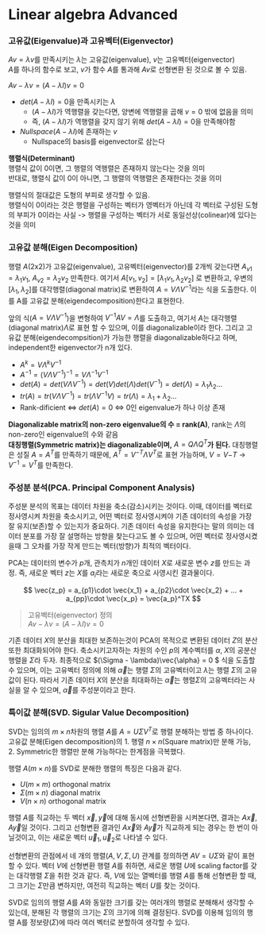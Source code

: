 # Linear algebra Advanced

### 고유값(Eigenvalue)과 고유벡터(Eigenvector)
$Av = \lambda v$를 만족시키는 $\lambda$는 고유값(eigenvalue), $v$는 고유벡터(eigenvector)  
$A$를 하나의 함수로 보고, $v$가 함수 $A$를 통과해 $Av$로 선형변환 된 것으로 볼 수 있음.  

$Av-\lambda v=(A-\lambda I)v=0$  
- $det(A-\lambda I)=0$을 만족시키는 $\lambda$
    - $(A-\lambda I)$가 역행렬을 갖는다면, 양변에 역행렬을 곱해 $v=0$ 밖에 없음을 의미
    - 즉, $(A-\lambda I)$가 역행렬을 갖지 않기 위해 $det(A-\lambda I)=0$을 만족해야함
- $Nullspace(A-\lambda I)$에 존재하는 $v$
    - Nullspace의 basis를 eigenvector로 삼는다

**행렬식(Determinant)**  
행렬식 값이 0이면, 그 행렬의 역행렬은 존재하지 않는다는 것을 의미  
반대로, 행렬식 값이 0이 아니면, 그 행렬의 역행렬은 존재한다는 것을 의미  

행렬식의 절대값은 도형의 부피로 생각할 수 있음.  
행렬식이 0이라는 것은 행렬을 구성하는 벡터가 영벡터가 아닌데 각 벡터로 구성된 도형의 부피가 0이라는 사실 -> 행렬을 구성하는 벡터가 서로 동일선상(colinear)에 있다는 것을 의미


### 고유값 분해(Eigen Decomposition)
행렬 $A$(2x2)가 고유값(eigenvalue), 고유벡터(eigenvector)를 2개씩 갖는다면 $A_{v1}=\lambda_{1}v_{1}$, $A_{v2}=\lambda_{2}v_{2}$ 만족한다. 여기서 $A[v_1, v_2] = [\lambda_{1}v_{1}, \lambda_{2}v_{2}]$ 로 변환하고, 우변의 $[\lambda_1, \lambda_2]$를 대각행렬(diagonal matrix)로 변환하여 $A = V\Lambda V^{-1}$라는 식을 도출한다. 이를 A를 고유값 분해(eigendecomposition)한다고 표현한다.

앞의 식($A = V\Lambda V^{-1}$)을 변형하여 $V^{-1}AV = \Lambda$를 도출하고, 여기서 $A$는 대각행렬(diagonal matrix)$\Lambda$로 표현 할 수 있으며, 이를 diagonalizable이라 한다. 그리고 고유값 분해(eigendecompsition)가 가능한 행렬을 diagonalizable하다고 하며, independent한 eigenvector가 n개 있다.

- $A^k = V\Lambda^kV^{-1}$
- $A^{-1} = (V\Lambda V^{-1})^{-1} = V\Lambda^{-1}V^{-1}$
- $det(A) = det(V\Lambda V^{-1}) = det(V)det(\Lambda)det(V^{-1}) = det(\Lambda)= \lambda_1\lambda_2...$
- $tr(A) = tr(V\Lambda V^{-1}) = tr(\Lambda V^{-1}V) = tr(\Lambda) = \lambda_1 + \lambda_2 ...$
- Rank-dificient <=> $det(A)=0$ <=> $0$인 eigenvalue가 하나 이상 존재

**Diagonalizable matrix의 non-zero eigenvalue의 수 = rank(A)**, rank는 $\Lambda$의 non-zero인 eigenvalue의 수와 같음  
**대칭행렬(Symmetric matrix)는 diagonalizable이며,** $A=Q\Lambda Q^{T}$**가 된다.** 대칭행렬은 성질 $A = A^T$를 만족하기 때문에, $A^T = V^{-T}\Lambda V^{T}$로 표현 가능하며, $V = V{-T}$ -> $V^{-1} = V^{T}$를 만족한다.


### 주성분 분석(PCA. Principal Component Analysis)
주성분 분석의 목표는 데이터 차원을 축소(감소)시키는 것이다. 이때, 데이터를 벡터로 정사영시켜 차원을 축소시키고, 어떤 벡터로 정사영시켜야 기존 데이터의 속성을 가장 잘 유지(보존)할 수 있는지가 중요하다. 기존 데이터 속성을 유지한다는 말의 의미는 데이터 분포를 가장 잘 설명하는 방향을 찾는다고도 볼 수 있으며, 어떤 벡터로 정사영시켰을때 그 오차를 가장 작게 만드는 벡터(방향)가 최적의 벡터이다.

PCA는 데이터의 변수가 $p$개, 관측치가 $n$개인 데이터 $X$로 새로운 변수 $z$를 만드는 과정. 즉, 새로운 벡터 $z$는 $X$를 $a_i$라는 새로운 축으로 사영시킨 결과물이다.

<!-- $$
\vec{z_1} = a_{11}\cdot \vec{x_1} + a_{12}\cdot \vec{x_2} + ... + a_{1p}\cdot \vec{x_p} = \vec{a_1}^TX\\
\vec{z_2} = a_{21}\cdot \vec{x_1} + a_{12}\cdot \vec{x_2} + ... + a_{2p}\cdot \vec{x_p} = \vec{a_2}^TX\\
...\\ -->

$$
\vec{z_p} = a_{p1}\cdot \vec{x_1} + a_{p2}\cdot \vec{x_2} + ... + a_{pp}\cdot \vec{x_p} = \vec{a_p}^TX
$$

>고유벡터(eigenvector) 정의  
$Av - \lambda v =  (A - \lambda I)v = 0$

기존 데이터 $X$의 분산을 최대한 보존하는것이 PCA의 목적으로 변환된 데이터 $Z$의 분산 또한 최대화되어야 한다. 축소시키고자하는 차원의 수인 $p$의 계수벡터를 $\alpha$, $X$의 공분산행렬을 $\Sigma$라 두자. 최종적으로 $(\Sigma - \lambda)\vec{\alpha} = 0 $ 식을 도출할 수 있으며, 이는 고유벡터 정의에 의해 $\vec{\alpha}$는 행렬 $\Sigma$의 고유벡터이고 $\lambda$는 행렬 $\Sigma$의 고유값이 된다. 따라서 기존 데이터 $X$의 분산을 최대화하는 $\vec{\alpha}$는 행렬$\Sigma$의 고유벡터라는 사실을 알 수 있으며, $\vec{\alpha}$를 주성분이라고 한다.

<!-- PCA AE(AutoEncoder)
PCA. 선형변환
AE. 비선형변환 -->


### 특이값 분해(SVD. Sigular Value Decomposition)
SVD는 임의의 $m \times n$차원의 행렬 $A$를 $A = U \Sigma V^T$로 행렬 분해하는 방법 중 하나이다. 고유값 분해(Eigen decomposition)의 1. 행렬 $n \times n$(Square matrix)만 분해 가능, 2. Symmetric한 행렬만 분해 가능하다는 한계점을 극복했다.

행렬 $A(m \times n)$를 SVD로 분해한 행렬의 특징은 다음과 같다.
- $U(m \times m)$ orthogonal matrix
- $\Sigma(m \times n)$ diagonal matrix
- $V(n \times n)$ orthogonal matrix

행렬 $A$를 직교하는 두 벡터 $\vec{x}, \vec{y}$에 대해 동시에 선형변환을 시켜본다면, 결과는 $A\vec{x}, A\vec{y}$일 것이다. 그리고 선형변환 결과인 $A\vec{x}$와 $A\vec{y}$가 직교하게 되는 경우는 한 번이 아닐것이고, 이는 새로운 벡터 $\vec{u}_1, \vec{u}_2$로 나타낼 수 있다.

선형변환의 관점에서 네 개의 행렬($A, V, \Sigma, U$) 관계를 정의하면 $AV = U\Sigma$와 같이 표현할 수 있다. 벡터 $V$에 선형변환 행렬 $A$를 취하면, 새로운 행렬 $U$에 scaling factor를 갖는 대각행렬 $\Sigma$을 취한 것과 같다. 즉, $V$에 있는 열벡터를 행렬 $A$를 통해 선형변환 할 때, 그 크기는 $\Sigma$만큼 변하지만, 여전히 직교하는 벡터 $U$를 찾는 것이다.

SVD로 임의의 행렬 $A$를 $A$와 동일한 크기를 갖는 여러개의 행렬로 분해해서 생각할 수 있는데, 분해된 각 행렬의 크기는 $\Sigma$의 크기에 의해 결정된다. SVD를 이용해 임의의 행렬 A를 정보량($\Sigma$)에 따라 여러 벡터로 분할하여 생각할 수 있다.


<!-- ### 의사역행렬 -->
